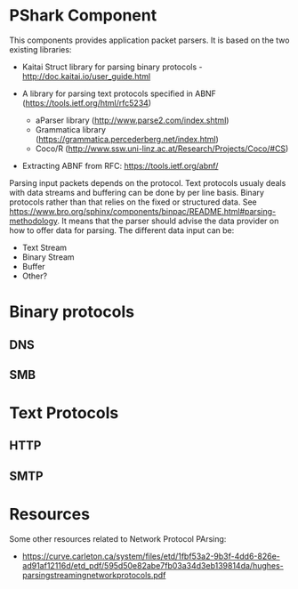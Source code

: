 # PShark Component
This components provides application packet parsers. It is based on the two 
existing libraries:

* Kaitai Struct library for parsing binary protocols - http://doc.kaitai.io/user_guide.html

* A library for parsing text protocols specified in ABNF (https://tools.ietf.org/html/rfc5234)
    * aParser library (http://www.parse2.com/index.shtml)
    * Grammatica library (https://grammatica.percederberg.net/index.html)
    * Coco/R (http://www.ssw.uni-linz.ac.at/Research/Projects/Coco/#CS)

* Extracting ABNF from RFC: https://tools.ietf.org/abnf/

Parsing input packets depends on the protocol. Text protocols usualy deals with data streams and 
buffering can be done by per line basis. Binary protocols rather than that relies on the fixed or structured
data. See https://www.bro.org/sphinx/components/binpac/README.html#parsing-methodology.
It means that the parser should advise the data provider on how to offer data for parsing. 
The different data input can be:

* Text Stream
* Binary Stream
* Buffer
* Other?



# Binary protocols


## DNS

## SMB

##

# Text Protocols


## HTTP

## SMTP

# Resources
Some other resources related to Network Protocol PArsing:
* https://curve.carleton.ca/system/files/etd/1fbf53a2-9b3f-4dd6-826e-ad91af12116d/etd_pdf/595d50e82abe7fb03a34d3eb139814da/hughes-parsingstreamingnetworkprotocols.pdf